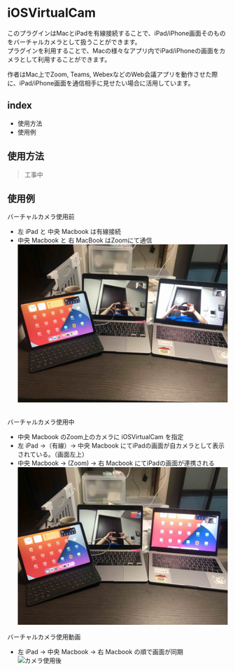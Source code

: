 # iOSVirtualCam
このプラグインはMacとiPadを有線接続することで、iPad/iPhone画面そのものをバーチャルカメラとして扱うことができます。<br>
プラグインを利用することで、Macの様々なアプリ内でiPad/iPhoneの画面をカメラとして利用することができます。<br>

作者はMac上でZoom, Teams, WebexなどのWeb会議アプリを動作させた際に、iPad/iPhone画面を通信相手に見せたい場合に活用しています。

## index
+ 使用方法
+ 使用例

## 使用方法
> 工事中

## 使用例

バーチャルカメラ使用前<br>
 + 左 iPad と 中央 Macbook は有線接続 <br>
 + 中央 Macbook と 右 MacBook はZoomにて通信
![カメラ使用前](./images/beforeVirtualCam.jpg)

<br>
バーチャルカメラ使用中<br>

 + 中央 Macbook のZoom上のカメラに iOSVirtualCam を指定
 + 左 iPad ->（有線）-> 中央 Macbook にてiPadの画面が自カメラとして表示されている。（画面左上） 
 + 中央 Macbook -> (Zoom) -> 右 Macbook にてiPadの画面が連携される
![カメラ使用後](./images/afterVirtualCam.jpg)


バーチャルカメラ使用動画<br>
 +  左 iPad -> 中央 Macbook -> 右 Macbook の順で画面が同期
![カメラ使用後](./images/movie2.gif)
